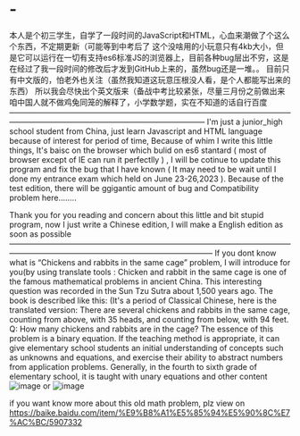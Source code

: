 # -
本人是个初三学生，自学了一段时间的JavaScript和HTML，心血来潮做了个这么个东西，不定期更新（可能等到中考后了
这个没啥用的小玩意只有4kb大小，但是它可以运行在一切有支持es6标准JS的浏览器上，目前各种bug层出不穷，这是在经过了我一段时间的修改后才发到GitHub上来的，虽然bug还是一堆。。
目前只有中文版的，怕老外也关注（虽然我知道这玩意压根没人看，是个人都能写出来的东西） 所以我会尽快出个英文版来（备战中考比较紧张，尽量三月份之前做出来
咱中国人就不做鸡兔同笼的解释了，小学数学题，实在不知道的话自行百度
—————————————————————————————————————————————————————————————
I'm just a junior_high school student from China, just learn Javascript and HTML language because of interest for period of time, Because of whim I write this little things, It's baisc on the browser which bulid on es6 stantard ( most of browser except of IE can run it perfectlly ) , I will be cotinue to update this program and fix the bug that I have known ( It may need to be wait until I done my entrance exam which held on June 23-26,2023 ). Because of the test edition, there will be ggigantic amount of bug and Compatibility problem here........

Thank you for you reading and concern about this little and bit stupid program, now I just write a Chinese edition, I will make a English edition as soon as possible
——————————————————————————————————————————————————————————————
If you dont know what is “Chickens and rabbits in the same cage” problem, I will introduce for you(by using translate tools :
Chicken and rabbit in the same cage is one of the famous mathematical problems in ancient China. This interesting question was recorded in the Sun Tzu Sutra about 1,500 years ago. The book is described like this:
  (It's a period of Classical Chinese, here is the translated version:
  There are several chickens and rabbits in the same cage, counting from above, with 35 heads, and counting from below, with 94 feet. Q: How many chickens and rabbits are in the cage?
The essence of this problem is a binary equation. If the teaching method is appropriate, it can give elementary school students an initial understanding of concepts such as unknowns and equations, and exercise their ability to abstract numbers from application problems. Generally, in the fourth to sixth grade of elementary school, it is taught with unary equations and other content
![image](https://user-images.githubusercontent.com/124018641/215729743-66aa8931-d749-4aaa-be07-0dcb74a1bac9.png)
or
![image](https://user-images.githubusercontent.com/124018641/215729813-ff27c941-fc1d-45c6-888b-0f487250889e.png)

if you want know more about this old math problem, plz view on https://baike.baidu.com/item/%E9%B8%A1%E5%85%94%E5%90%8C%E7%AC%BC/5907332
